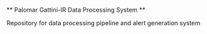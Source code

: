 ** Palomar Gattini-IR Data Processing System **

Repository for data processing pipeline and alert generation system
